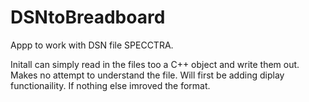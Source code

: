 # DSNtoBreadboard
Appp to work with DSN file SPECCTRA.

Initall can simply read in the files too a C++ object and write them out. Makes no attempt to understand the file. Will first be adding diplay functionaility. If nothing else imroved the format.
